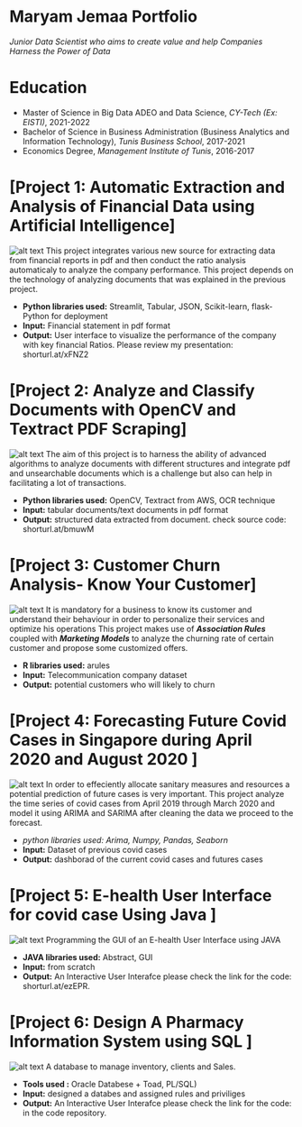 # Maryam Jemaa Portfolio
*Junior Data Scientist who aims to create value and help Companies Harness the Power of Data*

# Education
* Master of Science in Big Data ADEO and Data Science, *CY-Tech (Ex: EISTI)*, 2021-2022
* Bachelor of Science in Business Administration (Business Analytics and Information Technology), *Tunis Business School*, 2017-2021
* Economics Degree, *Management Institute of Tunis*, 2016-2017 


# [Project 1: Automatic Extraction and Analysis of Financial Data using Artificial Intelligence]
![alt text](stephen-dawson-qwtCeJ5cLYs-unsplash.jpg)
This project integrates various new source for extracting data from financial reports in pdf and then conduct the ratio analysis automaticaly to analyze the company performance.
This project depends on the technology of analyzing documents that was explained in the previous project. 
* **Python libraries used:** Streamlit, Tabular, JSON, Scikit-learn, flask-Python for deployment
* **Input:** Financial statement in pdf format
* **Output:** User interface to visualize the performance of the company with key financial Ratios.
 Please review my presentation: shorturl.at/xFNZ2

# [Project 2: Analyze and Classify Documents with OpenCV and Textract PDF Scraping]
![alt text](analyzedocument.jpg)
The aim of this project is to harness the ability of advanced algorithms to analyze documents with different structures and integrate pdf and unsearchable documents which is a challenge but also can help in facilitating a lot of transactions.
* **Python libraries used:** OpenCV, Textract from AWS, OCR technique
* **Input:** tabular documents/text documents in pdf format
* **Output:** structured data extracted from document.
check source code: shorturl.at/bmuwM
# [Project 3: Customer Churn Analysis- Know Your Customer]
![alt text](loyalty.jpg)
It is mandatory for a business to know its customer and understand their behaviour in order to personalize their services and optimize his operations
This project makes use of ***Association Rules***  coupled with ***Marketing Models*** to analyze the churning rate of certain customer and propose some customized offers.
* **R libraries used:** arules
* **Input:** Telecommunication company dataset
* **Output:** potential customers who will likely to churn

# [Project 4: Forecasting Future Covid Cases in Singapore during April 2020 and August 2020 ]
![alt text](covidforecast.jpg)
In order to effeciently allocate sanitary measures and resources a potential prediction of future cases is very important. This project analyze the time series of covid cases from April 2019 through March 2020 and model it using ARIMA and SARIMA after cleaning the data we proceed to the forecast.
* **python libraries used:* Arima, Numpy, Pandas, Seaborn* 
* **Input:** Dataset of previous covid cases
* **Output:** dashborad of the current covid cases and futures cases 

# [Project 5: E-health User Interface for covid case Using Java ]
![alt text](health.jpg)
Programming the GUI of an E-health User Interface using JAVA
* **JAVA libraries used:** Abstract, GUI 
* **Input:** from scratch
* **Output:** An Interactive User Interafce
please check the link for the code: shorturl.at/ezEPR. 

# [Project 6: Design A Pharmacy Information System using SQL ]
![alt text](database.jpg)
A database to manage inventory, clients and Sales.
* **Tools used :** Oracle Databese + Toad, PL/SQL)
* **Input:** designed a databes and assigned rules and priviliges 
* **Output:** An Interactive User Interafce
please check the link for the code: in the code repository.

